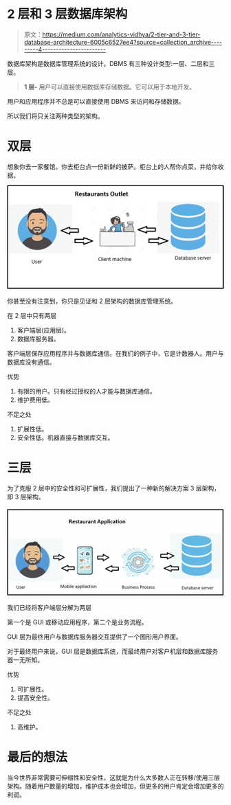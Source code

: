 # 2 层和 3 层数据库架构

> 原文：<https://medium.com/analytics-vidhya/2-tier-and-3-tier-database-architecture-6005c6527ee4?source=collection_archive---------4----------------------->

数据库架构是数据库管理系统的设计。DBMS 有三种设计类型:一层、二层和三层。

> **1 层-** 用户可以直接使用数据库存储数据。它可以用于本地开发。

用户和应用程序并不总是可以直接使用 DBMS 来访问和存储数据。

所以我们将只关注两种类型的架构。

# 双层

想象你去一家餐馆。你去柜台点一份新鲜的披萨。柜台上的人帮你点菜，并给你收据。

![](img/f6995a7d1e37e28e69c0aaa4a27297ec.png)

你甚至没有注意到，你只是见证和 2 层架构的数据库管理系统。

在 2 层中只有两层

1.  客户端层(应用层)。
2.  数据库服务器。

客户端层保存应用程序并与数据库通信。在我们的例子中，它是计数器人。用户与数据库没有通信。

优势

1.  有限的用户。只有经过授权的人才能与数据库通信。
2.  维护费用低。

不足之处

1.  扩展性低。
2.  安全性低。机器直接与数据库交互。

# 三层

为了克服 2 层中的安全性和可扩展性，我们提出了一种新的解决方案 3 层架构，即 3 层架构。

![](img/64235e5eddbcd2d92b3a5a660a59f5a7.png)

我们已经将客户端层分解为两层

第一个是 GUI 或移动应用程序，第二个是业务流程。

GUI 层为最终用户与数据库服务器交互提供了一个图形用户界面。

对于最终用户来说，GUI 层是数据库系统，而最终用户对客户机层和数据库服务器一无所知。

优势

1.  可扩展性。
2.  提高安全性。

不足之处

1.  高维护。

# 最后的想法

当今世界非常需要可伸缩性和安全性，这就是为什么大多数人正在转移/使用三层架构。随着用户数量的增加，维护成本也会增加，但更多的用户肯定会增加更多的利润。